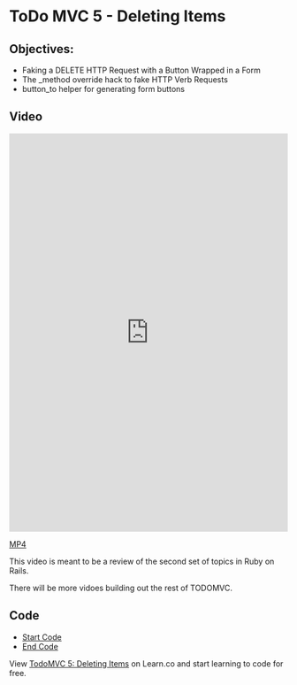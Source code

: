 # ToDo MVC 5 - Deleting Items

## Objectives:

* Faking a DELETE HTTP Request with a Button Wrapped in a Form
* The _method override hack to fake HTTP Verb Requests
* button_to helper for generating form buttons

## Video

<iframe width="100%" height="720" src="https://www.youtube.com/embed/QwtOMp5VD9c?rel=0&amp;showinfo=0" frameborder="0" allowfullscreen></iframe>

[MP4](http://learn-co-videos.s3.amazonaws.com/rails/todomvc-5-delete-item-form-button.mp4)

This video is meant to be a review of the second set of topics in Ruby on Rails.

There will be more vidoes building out the rest of TODOMVC.

## Code

- [Start Code](https://github.com/aviflombaum/todo-mvc-lv/tree/lecture-4)
- [End Code](https://github.com/aviflombaum/todo-mvc-lv/tree/lecture-5)
<p data-visibility='hidden'>View <a href='https://learn.co/lessons/todomvc-5-deleting-items'>TodoMVC 5: Deleting Items</a> on Learn.co and start learning to code for free.</p>
